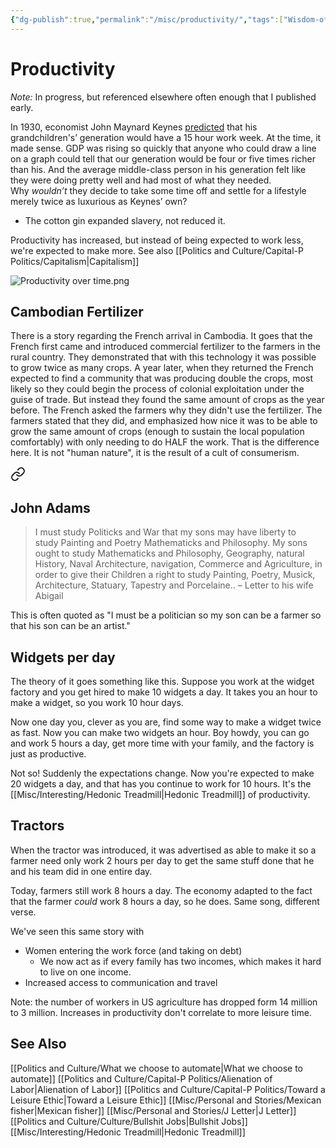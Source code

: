 ```yaml
---
{"dg-publish":true,"permalink":"/misc/productivity/","tags":["Wisdom-of-the-ancients","widgets","capitalism"],"noteIcon":1}
---
```


# Productivity

*Note:* In progress, but referenced elsewhere often enough that I published early.

In 1930, economist John Maynard Keynes [predicted](https://www.theguardian.com/business/2008/sep/01/economics) that his grandchildren's’ generation would have a 15 hour work week. At the time, it made sense. GDP was rising so quickly that anyone who could draw a line on a graph could tell that our generation would be four or five times richer than his. And the average middle-class person in his generation felt like they were doing pretty well and had most of what they needed. Why _wouldn’t_ they decide to take some time off and settle for a lifestyle merely twice as luxurious as Keynes’ own?


* The cotton gin expanded slavery, not reduced it.


Productivity has increased, but instead of being expected to work less, we're expected to make more. See also [[Politics and Culture/Capital-P Politics/Capitalism\|Capitalism]]

![Productivity over time.png](/img/user/img/img_misc/Productivity%20over%20time.png)

## Cambodian Fertilizer
There is a story regarding the French arrival in Cambodia. It goes that the French first came and introduced commercial fertilizer to the farmers in the rural country. They demonstrated that with this technology it was possible to grow twice as many crops. A year later, when they returned the French expected to find a community that was producing double the crops, most likely so they could begin the process of colonial exploitation under the guise of trade. But instead they found the same amount of crops as the year before. The French asked the farmers why they didn't use the fertilizer. The farmers stated that they did, and emphasized how nice it was to be able to grow the same amount of crops (enough to sustain the local population comfortably) with only needing to do HALF the work. That is the difference here. It is not "human nature", it is the result of a cult of consumerism.


<div class="transclusion internal-embed is-loaded"><a class="markdown-embed-link" href="/reading-and-writing/quotes/#john-adams" aria-label="Open link"><svg xmlns="http://www.w3.org/2000/svg" width="24" height="24" viewBox="0 0 24 24" fill="none" stroke="currentColor" stroke-width="2" stroke-linecap="round" stroke-linejoin="round" class="svg-icon lucide-link"><path d="M10 13a5 5 0 0 0 7.54.54l3-3a5 5 0 0 0-7.07-7.07l-1.72 1.71"></path><path d="M14 11a5 5 0 0 0-7.54-.54l-3 3a5 5 0 0 0 7.07 7.07l1.71-1.71"></path></svg></a><div class="markdown-embed">



## John Adams

> I must study Politicks and War that my sons may have liberty to study Painting and Poetry Mathematicks and Philosophy. My sons ought to study Mathematicks and Philosophy, Geography, natural History, Naval Architecture, navigation, Commerce and Agriculture, in order to give their Children a right to study Painting, Poetry, Musick, Architecture, Statuary, Tapestry and Porcelaine..
> – Letter to his wife Abigail

This is often quoted as "I must be a politician so my son can be a farmer so that his son can be an artist."


</div></div>


## Widgets per day

The theory of it goes something like this. Suppose you work at the widget factory and you get hired to make 10 widgets a day. It takes you an hour to make a widget, so you work 10 hour days.

Now one day you, clever as you are, find some way to make a widget twice as fast. Now you can make two widgets an hour. Boy howdy, you can go and work 5 hours a day, get more time with your family, and the factory is just as productive.

Not so! Suddenly the expectations change. Now you're expected to make 20 widgets a day, and that has you continue to work for 10 hours. It's the [[Misc/Interesting/Hedonic Treadmill\|Hedonic Treadmill]] of productivity.

## Tractors

When the tractor was introduced, it was advertised as able to make it so a farmer need only work 2 hours per day to get the same stuff done that he and his team did in one entire day.

Today, farmers still work 8 hours a day. The economy adapted to the fact that the farmer *could* work 8 hours a day, so he does. Same song, different verse.

We've seen this same story with 
- Women entering the work force (and taking on debt)
	- We now act as if every family has two incomes, which makes it hard to live on one income.
- Increased access to communication and travel

Note: the number of workers in US agriculture has dropped form 14 million to 3 million. Increases in productivity don't correlate to more leisure time.

## See Also

[[Politics and Culture/What we choose to automate\|What we choose to automate]]
[[Politics and Culture/Capital-P Politics/Alienation of Labor\|Alienation of Labor]]
[[Politics and Culture/Capital-P Politics/Toward a Leisure Ethic\|Toward a Leisure Ethic]]
[[Misc/Personal and Stories/Mexican fisher\|Mexican fisher]]
[[Misc/Personal and Stories/J Letter\|J Letter]]
[[Politics and Culture/Culture/Bullshit Jobs\|Bullshit Jobs]]
[[Misc/Interesting/Hedonic Treadmill\|Hedonic Treadmill]]